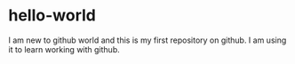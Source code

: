 # hello-world
I am new to github world and this is my first repository on github. I am using it to learn working with github.
